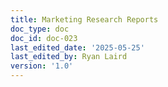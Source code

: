```yaml
---
title: Marketing Research Reports
doc_type: doc
doc_id: doc-023
last_edited_date: '2025-05-25'
last_edited_by: Ryan Laird
version: '1.0'
---
```



